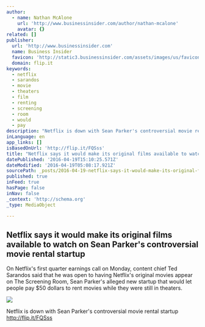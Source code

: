 ```yaml
---
author:
  - name: Nathan McAlone
    url: 'http://www.businessinsider.com/author/nathan-mcalone'
    avatar: {}
related: []
publisher:
  url: 'http://www.businessinsider.com'
  name: Business Insider
  favicon: 'http://static3.businessinsider.com/assets/images/us/favicons/favicon.ico?v=BI-US-2016-03-31'
  domain: flip.it
keywords:
  - netflix
  - sarandos
  - movie
  - theaters
  - film
  - renting
  - screening
  - room
  - would
  - pay
description: "Netflix is down with Sean Parker's controversial movie rental startup http://flip.it/FQSss"
inLanguage: en
app_links: []
isBasedOnUrl: 'http://flip.it/FQSss'
title: "Netflix says it would make its original films available to watch on Sean Parker's controversial movie rental startup"
datePublished: '2016-04-19T15:10:25.571Z'
dateModified: '2016-04-19T05:08:17.921Z'
sourcePath: _posts/2016-04-19-netflix-says-it-would-make-its-original-films-available-to-w.md
published: true
inFeed: true
hasPage: false
inNav: false
_context: 'http://schema.org'
_type: MediaObject

---
```

<article style=""><h1>Netflix says it would make its original films available to watch on Sean Parker's controversial movie rental startup</h1><p>On Netflix's first quarter earnings call on Monday, content chief Ted Sarandos said that he was open to having Netflix's original movies appear on The Screening Room, Sean Parker's alleged new startup that would let people pay $50 dollars to rent movies while they were still in theaters.</p><img src="http://static4.businessinsider.com/image/570eb809dd0895fe5a8b4683-1190-625/netflix-says-it-would-make-its-original-films-available-to-watch-on-sean-parkers-controversial-movie-rental-startup.jpg" /></article>

Netflix is down with Sean Parker's controversial movie rental startup http://flip.it/FQSss